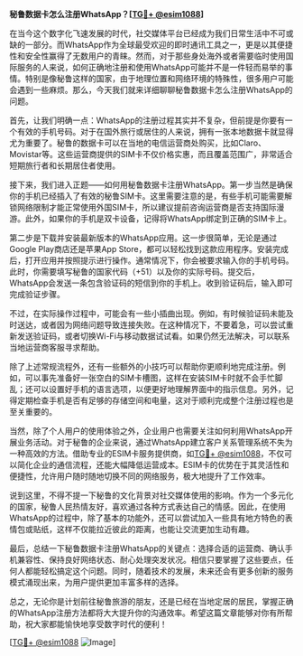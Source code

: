 **秘鲁数据卡怎么注册WhatsApp？[[TG💪+ @esim1088](https://t.me/s/esim1088)]**

在当今这个数字化飞速发展的时代，社交媒体平台已经成为我们日常生活中不可或缺的一部分。而WhatsApp作为全球最受欢迎的即时通讯工具之一，更是以其便捷性和安全性赢得了无数用户的青睐。然而，对于那些身处海外或者需要临时使用国际服务的人来说，如何正确地注册和使用WhatsApp可能并不是一件轻而易举的事情。特别是像秘鲁这样的国家，由于地理位置和网络环境的特殊性，很多用户可能会遇到一些麻烦。那么，今天我们就来详细聊聊秘鲁数据卡怎么注册WhatsApp的问题。

首先，让我们明确一点：WhatsApp的注册过程其实并不复杂，但前提是你要有一个有效的手机号码。对于在国外旅行或居住的人来说，拥有一张本地数据卡就显得尤为重要了。秘鲁的数据卡可以在当地的电信运营商处购买，比如Claro、Movistar等。这些运营商提供的SIM卡不仅价格实惠，而且覆盖范围广，非常适合短期旅行者和长期居住者使用。

接下来，我们进入正题——如何用秘鲁数据卡注册WhatsApp。第一步当然是确保你的手机已经插入了有效的秘鲁SIM卡。这里需要注意的是，有些手机可能需要解锁网络限制才能正常使用外国SIM卡，所以建议提前咨询运营商是否支持国际漫游。此外，如果你的手机是双卡设备，记得将WhatsApp绑定到正确的SIM卡上。

第二步是下载并安装最新版本的WhatsApp应用。这一步很简单，无论是通过Google Play商店还是苹果App Store，都可以轻松找到这款应用程序。安装完成后，打开应用并按照提示进行操作。通常情况下，你会被要求输入你的手机号码。此时，你需要填写秘鲁的国家代码（+51）以及你的实际号码。提交后，WhatsApp会发送一条包含验证码的短信到你的手机上。收到验证码后，输入即可完成验证步骤。

不过，在实际操作过程中，可能会有一些小插曲出现。例如，有时候验证码未能及时送达，或者因为网络问题导致连接失败。在这种情况下，不要着急，可以尝试重新发送验证码，或者切换Wi-Fi与移动数据试试看。如果仍然无法解决，可以联系当地运营商客服寻求帮助。

除了上述常规流程外，还有一些额外的小技巧可以帮助你更顺利地完成注册。例如，可以事先准备好一张空白的SIM卡槽图，这样在安装SIM卡时就不会手忙脚乱；还可以设置好手机的语言选项，以便更好地理解界面中的指示信息。另外，记得定期检查手机是否有足够的存储空间和电量，这对于顺利完成整个注册过程也是至关重要的。

当然，除了个人用户的使用体验之外，企业用户也需要关注如何利用WhatsApp开展业务活动。对于秘鲁的企业来说，通过WhatsApp建立客户关系管理系统不失为一种高效的方法。借助专业的ESIM卡服务提供商，如[TG💪+ @esim1088](https://t.me/s/esim1088)，不仅可以简化企业的通信流程，还能大幅降低运营成本。ESIM卡的优势在于其灵活性和便捷性，允许用户随时随地切换不同的网络服务，极大地提升了工作效率。

说到这里，不得不提一下秘鲁的文化背景对社交媒体使用的影响。作为一个多元化的国家，秘鲁人民热情友好，喜欢通过各种方式表达自己的情感。因此，在使用WhatsApp的过程中，除了基本的功能外，还可以尝试加入一些具有地方特色的表情包或贴纸，这样不仅能拉近彼此的距离，也能让交流更加生动有趣。

最后，总结一下秘鲁数据卡注册WhatsApp的关键点：选择合适的运营商、确认手机兼容性、保持良好网络状态、耐心处理突发状况。相信只要掌握了这些要点，任何人都能轻松搞定这个问题。同时，随着技术的发展，未来还会有更多创新的服务模式涌现出来，为用户提供更加丰富多样的选择。

总之，无论你是计划前往秘鲁旅游的朋友，还是已经在当地定居的居民，掌握正确的WhatsApp注册方法都将大大提升你的沟通效率。希望这篇文章能够对你有所帮助，祝大家都能愉快地享受数字时代的便利！

[[TG💪+ @esim1088](https://t.me/s/esim1088) ![Image](https://i.postimg.cc/4NQfJmqS/Snipaste-2025-05-13-00-14-12.png)]